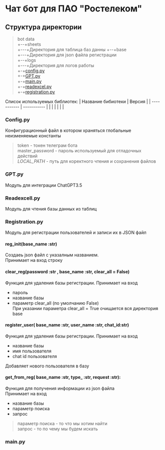 # Чат бот для ПАО "Ростелеком"


## Структура директории
>bot
data  
+--+sheets  
+---+Директория для таблица баз данны
+--+base  
+---+Директория для json файла регистрации  
+--+logs  
+---+Директория для логов работы  
+-+[config.py](###config)  
+-+[GPT.py](#GPT)     
+-+[main.py](#main)   
+-+[readexcel.py](#excell)  
+-+[registration.py](#json)    
 

Список используемых библиотек:
| Название бибиотеки | Версия |
| ----------- | ----------- |
|  |   |
|  |   |


### <a id="config">Config.py</a>  
Конфигурационный файл в котором храняться глобальные неизменяемые константы
> token - токен телеграм бота  
> master_password - пароль используемый для отладочных действий  
> _LOCAL_PATH_ - путь для коректного чтения и сохранения файлов 
### <a id="GPT">GPT.py</a>  
Модуль для интеграции ChatGPT3.5 
>
### <a id="excell">Readexcell.py</a>  
Модуль для чтения базы данных из таблиц  
> 
### <a id="json">Registration.py</a>
Модуль для регистрации пользователей и записи их в JSON файл 

#### reg_init(base_name :str)  
Создаеь json файл с указалным названием.  
Принимает на вход строку 

#### clear_reg(password :str , base_name :str, clear_all = False) 
Функция для удаления базы регистрации.
Принимает на вход  
- пароль
- название базы
- параметр clear_all (по умолчанию False)  
При указании параметра clear_all = True очищается вся директория base

#### register_user( base_name :str, user_name :str, chat_id:str)  
Функция для удаления базы регистрации.
Принимает на вход  
- название базы
- имя пользователя
- chat id пользователя

Добавляет нового пользователя в базу 

#### get_from_reg( base_name :str, type_ :str, request :str):  
Функция для получения информации из json файла  
Принимает на вход    
- название базы
- параметр поиска
- запрос
>параметр поиска - то что мы хотим найти  
запрос - то по чему мы будем искать 


### <a id="main">main.py</a>  
